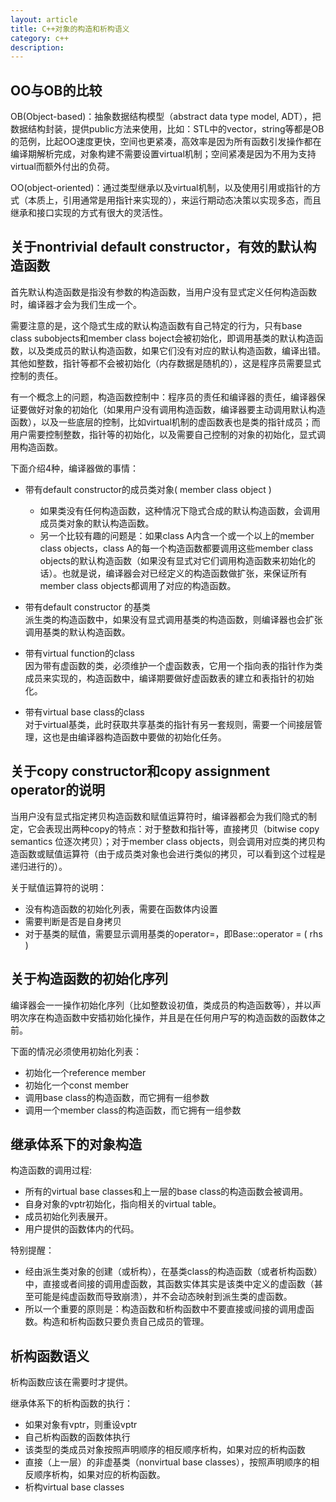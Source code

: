 ```yaml
---
layout: article
title: C++对象的构造和析构语义
category: c++
description: 
---
```


## OO与OB的比较

OB(Object-based)：抽象数据结构模型（abstract data type model, ADT），把数据结构封装，提供public方法来使用，比如：STL中的vector，string等都是OB的范例，比起OO速度更快，空间也更紧凑，高效率是因为所有函数引发操作都在编译期解析完成，对象构建不需要设置virtual机制；空间紧凑是因为不用为支持virtual而额外付出的负荷。
 
OO(object-oriented)：通过类型继承以及virtual机制，以及使用引用或指针的方式（本质上，引用通常是用指针来实现的），来运行期动态决策以实现多态，而且继承和接口实现的方式有很大的灵活性。
 
 
## 关于nontrivial default constructor，有效的默认构造函数

首先默认构造函数是指没有参数的构造函数，当用户没有显式定义任何构造函数时，编译器才会为我们生成一个。  

需要注意的是，这个隐式生成的默认构造函数有自己特定的行为，只有base class subobjects和member class boject会被初始化，即调用基类的默认构造函数，以及类成员的默认构造函数，如果它们没有对应的默认构造函数，编译出错。其他如整数，指针等都不会被初始化（内存数据是随机的），这是程序员需要显式控制的责任。

有一个概念上的问题，构造函数控制中：程序员的责任和编译器的责任，编译器保证要做好对象的初始化（如果用户没有调用构造函数，编译器要主动调用默认构造函数），以及一些底层的控制，比如virtual机制的虚函数表也是类的指针成员；而用户需要控制整数，指针等的初始化，以及需要自己控制的对象的初始化，显式调用构造函数。
 
下面介绍4种，编译器做的事情：

- 带有default constructor的成员类对象( member class object )  
    - 如果类没有任何构造函数，这种情况下隐式合成的默认构造函数，会调用成员类对象的默认构造函数。
    - 另一个比较有趣的问题是：如果class A内含一个或一个以上的member class objects，class A的每一个构造函数都要调用这些member class objects的默认构造函数（如果没有显式对它们调用构造函数来初始化的话）。也就是说，编译器会对已经定义的构造函数做扩张，来保证所有member class objects都调用了对应的构造函数。
 
- 带有default constructor 的基类  
派生类的构造函数中，如果没有显式调用基类的构造函数，则编译器也会扩张调用基类的默认构造函数。
 
- 带有virtual function的class  
因为带有虚函数的类，必须维护一个虚函数表，它用一个指向表的指针作为类成员来实现的，构造函数中，编译期要做好虚函数表的建立和表指针的初始化。

- 带有virtual base class的class  
对于virtual基类，此时获取共享基类的指针有另一套规则，需要一个间接层管理，这也是由编译器构造函数中要做的初始化任务。

## 关于copy constructor和copy assignment operator的说明

当用户没有显式指定拷贝构造函数和赋值运算符时，编译器都会为我们隐式的制定，它会表现出两种copy的特点：对于整数和指针等，直接拷贝（bitwise copy semantics 位逐次拷贝）；对于member class objects，则会调用对应类的拷贝构造函数或赋值运算符（由于成员类对象也会进行类似的拷贝，可以看到这个过程是递归进行的）。

关于赋值运算符的说明：

- 没有构造函数的初始化列表，需要在函数体内设置
- 需要判断是否是自身拷贝
- 对于基类的赋值，需要显示调用基类的operator=，即Base::operator = ( rhs )
 
 
## 关于构造函数的初始化序列

编译器会一一操作初始化序列（比如整数设初值，类成员的构造函数等），并以声明次序在构造函数中安插初始化操作，并且是在任何用户写的构造函数的函数体之前。

下面的情况必须使用初始化列表：

- 初始化一个reference member
- 初始化一个const member
- 调用base class的构造函数，而它拥有一组参数
- 调用一个member class的构造函数，而它拥有一组参数
 
 
## 继承体系下的对象构造

构造函数的调用过程:

- 所有的virtual base classes和上一层的base class的构造函数会被调用。
- 自身对象的vptr初始化，指向相关的virtual table。
- 成员初始化列表展开。
- 用户提供的函数体内的代码。

特别提醒：

- 经由派生类对象的创建（或析构），在基类class的构造函数（或者析构函数）中，直接或者间接的调用虚函数，其函数实体其实是该类中定义的虚函数（甚至可能是纯虚函数而导致崩溃），并不会动态映射到派生类的虚函数。
- 所以一个重要的原则是：构造函数和析构函数中不要直接或间接的调用虚函数。构造和析构函数只要负责自己成员的管理。
 
 
## 析构函数语义

析构函数应该在需要时才提供。

继承体系下的析构函数的执行：

- 如果对象有vptr，则重设vptr
- 自己析构函数的函数体执行
- 该类型的类成员对象按照声明顺序的相反顺序析构，如果对应的析构函数
- 直接（上一层）的非虚基类（nonvirtual base classes），按照声明顺序的相反顺序析构，如果对应的析构函数。
- 析构virtual base classes